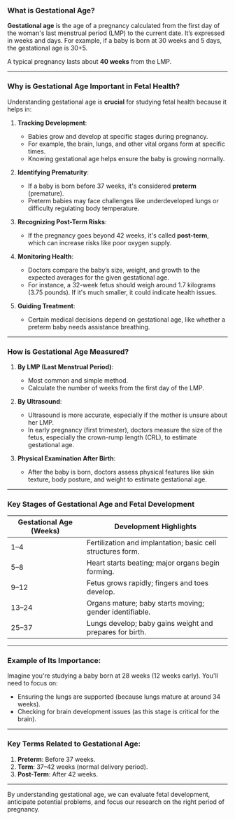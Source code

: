 ### What is Gestational Age?

**Gestational age** is the age of a pregnancy calculated from the first day of the woman's last menstrual period (LMP) to the current date. It’s expressed in weeks and days. For example, if a baby is born at 30 weeks and 5 days, the gestational age is 30+5.

A typical pregnancy lasts about **40 weeks** from the LMP.

---

### Why is Gestational Age Important in Fetal Health?

Understanding gestational age is **crucial** for studying fetal health because it helps in:

1. **Tracking Development**:
   - Babies grow and develop at specific stages during pregnancy.
   - For example, the brain, lungs, and other vital organs form at specific times.
   - Knowing gestational age helps ensure the baby is growing normally.

2. **Identifying Prematurity**:
   - If a baby is born before 37 weeks, it's considered **preterm** (premature).
   - Preterm babies may face challenges like underdeveloped lungs or difficulty regulating body temperature.

3. **Recognizing Post-Term Risks**:
   - If the pregnancy goes beyond 42 weeks, it's called **post-term**, which can increase risks like poor oxygen supply.

4. **Monitoring Health**:
   - Doctors compare the baby’s size, weight, and growth to the expected averages for the given gestational age.
   - For instance, a 32-week fetus should weigh around 1.7 kilograms (3.75 pounds). If it's much smaller, it could indicate health issues.

5. **Guiding Treatment**:
   - Certain medical decisions depend on gestational age, like whether a preterm baby needs assistance breathing.

---

### How is Gestational Age Measured?

1. **By LMP (Last Menstrual Period)**:
   - Most common and simple method.
   - Calculate the number of weeks from the first day of the LMP.

2. **By Ultrasound**:
   - Ultrasound is more accurate, especially if the mother is unsure about her LMP.
   - In early pregnancy (first trimester), doctors measure the size of the fetus, especially the crown-rump length (CRL), to estimate gestational age.

3. **Physical Examination After Birth**:
   - After the baby is born, doctors assess physical features like skin texture, body posture, and weight to estimate gestational age.

---

### Key Stages of Gestational Age and Fetal Development

| **Gestational Age (Weeks)** | **Development Highlights**                                  |
|-----------------------------|------------------------------------------------------------|
| 1–4                         | Fertilization and implantation; basic cell structures form. |
| 5–8                         | Heart starts beating; major organs begin forming.          |
| 9–12                        | Fetus grows rapidly; fingers and toes develop.             |
| 13–24                       | Organs mature; baby starts moving; gender identifiable.    |
| 25–37                       | Lungs develop; baby gains weight and prepares for birth.   |

---

### Example of Its Importance:
Imagine you're studying a baby born at 28 weeks (12 weeks early). You'll need to focus on:
- Ensuring the lungs are supported (because lungs mature at around 34 weeks).
- Checking for brain development issues (as this stage is critical for the brain).

---

### Key Terms Related to Gestational Age:
1. **Preterm**: Before 37 weeks.
2. **Term**: 37–42 weeks (normal delivery period).
3. **Post-Term**: After 42 weeks.

---

By understanding gestational age, we can evaluate fetal development, anticipate potential problems, and focus our research on the right period of pregnancy.
